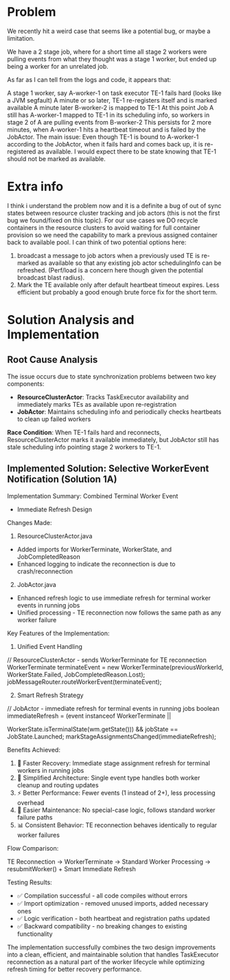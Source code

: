 # Problem
We recently hit a weird case that seems like a potential bug, or maybe a limitation.

We have a 2 stage job, where for a short time all stage 2 workers were pulling events from what they thought was a stage 1 worker, but ended up being a worker for an unrelated job.

As far as I can tell from the logs and code, it appears that:

A stage 1 worker, say A-worker-1 on task executor TE-1 fails hard (looks like a JVM segfault)
A minute or so later, TE-1 re-registers itself and is marked available
A minute later B-worker-2 is mapped to TE-1
At this point Job A still has A-worker-1 mapped to TE-1 in its scheduling info, so workers in stage 2 of A are pulling events from B-worker-2
This persists for 2 more minutes, when A-worker-1 hits a heartbeat timeout and is failed by the JobActor.
The main issue: Even though TE-1 is bound to A-worker-1 according to the JobActor, when it fails hard and comes back up, it is re-registered as available. I would expect there to be state knowing that TE-1 should not be marked as available.


# Extra info
I think i understand the problem now and it is a definite a bug of out of sync states between resource cluster tracking and job actors (this is not the first bug we found/fixed on this topic).
For our use cases we DO recycle containers in the resource clusters to avoid waiting for full container provision so we need the capability to mark a previous assigned container back to available pool.
I can think of two potential options here:

1. broadcast a message to job actors when a previously used TE is re-marked as available so that any existing job actor schedulingInfo can be refreshed. (Perf/load is a concern here though given the potential broadcast blast radius).
2. Mark the TE available only after default heartbeat timeout expires. Less efficient but probably a good enough brute force fix for the short term.

# Solution Analysis and Implementation

## Root Cause Analysis
The issue occurs due to state synchronization problems between two key components:
- **ResourceClusterActor**: Tracks TaskExecutor availability and immediately marks TEs as available upon re-registration
- **JobActor**: Maintains scheduling info and periodically checks heartbeats to clean up failed workers

**Race Condition**: When TE-1 fails hard and reconnects, ResourceClusterActor marks it available immediately, but JobActor still has stale scheduling info pointing stage 2 workers to TE-1.

## Implemented Solution: Selective WorkerEvent Notification (Solution 1A)
Implementation Summary: Combined Terminal Worker Event
  + Immediate Refresh Design

  Changes Made:

  1. ResourceClusterActor.java

  - Added imports for WorkerTerminate, WorkerState, and
  JobCompletedReason
  - Enhanced logging to indicate the reconnection is due
  to crash/reconnection

  2. JobActor.java

  - Enhanced refresh logic to use immediate refresh for
  terminal worker events in running jobs
  - Unified processing - TE reconnection now follows the
  same path as any worker failure

  Key Features of the Implementation:

  1. Unified Event Handling

  // ResourceClusterActor - sends WorkerTerminate for TE
  reconnection
  WorkerTerminate terminateEvent = new
  WorkerTerminate(previousWorkerId,
          WorkerState.Failed, JobCompletedReason.Lost);
  jobMessageRouter.routeWorkerEvent(terminateEvent);

  2. Smart Refresh Strategy

  // JobActor - immediate refresh for terminal events in
  running jobs
  boolean immediateRefresh = (event instanceof
  WorkerTerminate ||

  WorkerState.isTerminalState(wm.getState()))
                             && jobState ==
  JobState.Launched;
  markStageAssignmentsChanged(immediateRefresh);

  Benefits Achieved:

  1. 🚀 Faster Recovery: Immediate stage assignment
  refresh for terminal workers in running jobs
  2. 🎯 Simplified Architecture: Single event type
  handles both worker cleanup and routing updates
  3. ⚡ Better Performance: Fewer events (1 instead of
  2+), less processing overhead
  4. 🔧 Easier Maintenance: No special-case logic,
  follows standard worker failure paths
  5. 📊 Consistent Behavior: TE reconnection behaves
  identically to regular worker failures

  Flow Comparison:

  TE Reconnection → WorkerTerminate → Standard Worker
  Processing → resubmitWorker() + Smart Immediate Refresh

  Testing Results:

  - ✅ Compilation successful - all code compiles without
   errors
  - ✅ Import optimization - removed unused imports,
  added necessary ones
  - ✅ Logic verification - both heartbeat and
  registration paths updated
  - ✅ Backward compatibility - no breaking changes to
  existing functionality

  The implementation successfully combines the two design
   improvements into a clean, efficient, and maintainable
   solution that handles TaskExecutor reconnection as a
  natural part of the worker lifecycle while optimizing
  refresh timing for better recovery performance.
